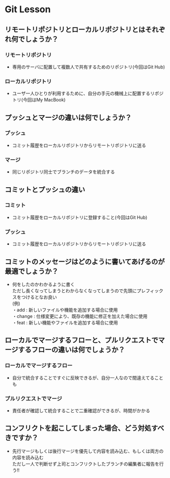 # Git Lesson

## リモートリポジトリとローカルリポジトリとはそれぞれ何でしょうか？
### リモートリポジトリ
- 専用のサーバに配置して複数人で共有するためのリポジトリ(今回はGit Hub)
### ローカルリポジトリ
- ユーザ一人ひとりが利用するために、自分の手元の機械上に配置するリポジトリ(今回はMy MacBook)
 

## プッシュとマージの違いは何でしょうか？
### プッシュ
- コミット履歴をローカルリポジトリからリモートリポジトリに送る
### マージ
- 同じリポジトリ同士でブランチのデータを統合する


## コミットとプッシュの違い
### コミット
- コミット履歴をローカルリポジトリに登録すること(今回はGit Hub)
### プッシュ
- コミット履歴をローカルリポジトリからリモートリポジトリに送る

## コミットのメッセージはどのように書いてあげるのが最適でしょうか？
- 何をしたのかわかるように書く<br>ただし長くなってしまうとわからなくなってしまうので先頭にプレフィックスをつけるとなお良い<br>(例)<br>・add	: 新しいファイルや機能を追加する場合に使用<br>・change : 	仕様変更により、既存の機能に修正を加えた場合に使用<br>・feat : 新しい機能やファイルを追加する場合に使用


## ローカルでマージするフローと、プルリクエストでマージするフローの違いは何でしょうか？
### ローカルでマージするフロー
- 自分で統合することですぐに反映できるが、自分一人なので間違えてることも
### プルリクエストでマージ
- 責任者が確認して統合することで二重確認ができるが、時間がかかる

## コンフリクトを起こしてしまった場合、どう対処すべきですか？
- 先行マージもしくは後行マージを優先して内容を読み込む、もしくは両方の内容を読み込む<br>ただし一人で判断せず上司とコンフリクトしたブランチの編集者に報告を行う!!